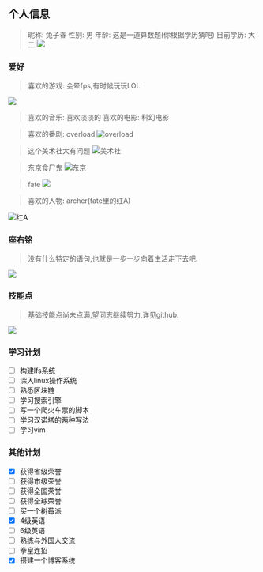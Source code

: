 
## 个人信息
> 昵称: 兔子春
性别: 男
年龄: 这是一道算数题(你根据学历猜吧)
目前学历: 大二
![](https://timgsa.baidu.com/timg?image&quality=80&size=b9999_10000&sec=1531224521951&di=f99f186c4a7369733e049f635784a960&imgtype=0&src=http%3A%2F%2Fimg.mp.sohu.com%2Fupload%2F20170811%2F4ae4f199c5bf45cdb74c30d3054395e7_th.png)


### 爱好

> 喜欢的游戏: 会晕fps,有时候玩玩LOL

![](https://ss3.bdstatic.com/70cFv8Sh_Q1YnxGkpoWK1HF6hhy/it/u=764194420,3445015361&fm=27&gp=0.jpg)

>喜欢的音乐: 喜欢淡淡的
喜欢的电影: 科幻电影

>喜欢的番剧: overload
![overload](https://ss0.baidu.com/6ONWsjip0QIZ8tyhnq/it/u=2754056577,1317038366&fm=58&w=121&h=161&img.JPEG)

>这个美术社大有问题
![美术社](https://gss2.bdstatic.com/9fo3dSag_xI4khGkpoWK1HF6hhy/baike/w%3D268%3Bg%3D0/sign=568c643b37a85edffa8cf925716f6e1e/03087bf40ad162d9186e6f7712dfa9ec8b13cddd.jpg)

> 东京食尸鬼
![东京](https://timgsa.baidu.com/timg?image&quality=80&size=b9999_10000&sec=1531818882&di=f979cbbb461960e99c762f7abbd67b32&imgtype=jpg&er=1&src=http%3A%2F%2Fupload.ct.youth.cn%2F2016%2F0616%2F1466037833822.jpg)

> fate
![](https://timgsa.baidu.com/timg?image&quality=80&size=b9999_10000&sec=1531224354313&di=4a0fe36bd5a929890f6c7bc7adb92117&imgtype=jpg&src=http%3A%2F%2Fimg1.imgtn.bdimg.com%2Fit%2Fu%3D739674266%2C3754250653%26fm%3D214%26gp%3D0.jpg)

> 喜欢的人物: archer(fate里的红A)

![红A](https://gss3.bdstatic.com/7Po3dSag_xI4khGkpoWK1HF6hhy/baike/w%3D268%3Bg%3D0/sign=ea20cf5c59da81cb4ee684cb6a5db72b/e850352ac65c1038140de96aba119313b07e8922.jpg)

### 座右铭
> 没有什么特定的语句,也就是一步一步向着生活走下去吧.

![](https://timgsa.baidu.com/timg?image&quality=80&size=b9999_10000&sec=1531224521956&di=fb0c6eb38b1fff29ba51dd5e2677f341&imgtype=0&src=http%3A%2F%2Fwww.xz7.com%2Fup%2F2017-9%2F15066494383398008.jpg)
### 技能点

> 基础技能点尚未点满,望同志继续努力,详见github.

  ![](https://ss1.bdstatic.com/70cFuXSh_Q1YnxGkpoWK1HF6hhy/it/u=3054556271,1849999498&fm=27&gp=0.jpg)

### 学习计划
- [ ] 构建lfs系统
- [ ] 深入linux操作系统
- [ ] 熟悉区块链
- [ ] 学习搜索引擎
- [ ] 写一个爬火车票的脚本
- [ ] 学习汉诺塔的两种写法
- [ ] 学习vim

### 其他计划
- [x] 获得省级荣誉
- [ ] 获得市级荣誉
- [ ] 获得全国荣誉
- [ ] 获得全球荣誉
- [ ] 买一个树莓派
- [x] 4级英语
- [ ] 6级英语
- [ ] 熟练与外国人交流
- [ ] 拳皇连招
- [x] 搭建一个博客系统
